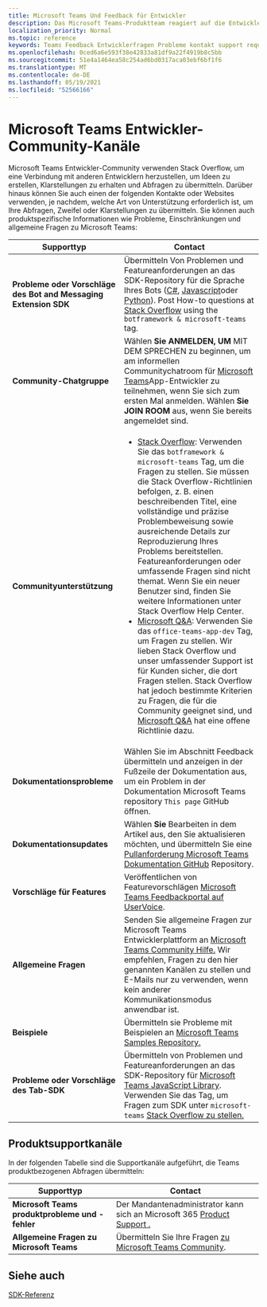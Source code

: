 ```yaml
---
title: Microsoft Teams Und Feedback für Entwickler
description: Das Microsoft Teams-Produktteam reagiert auf die Entwickler-Community über verschiedene Feedback- und Supportkanäle.
localization_priority: Normal
ms.topic: reference
keywords: Teams Feedback Entwicklerfragen Probleme kontakt support request bugs beiträge Communitydiskussionen
ms.openlocfilehash: 0ced6a6e593f38e42833a81df9a22f4919b8c5bb
ms.sourcegitcommit: 51e4a1464ea58c254ad6bd0317aca03ebf6bf1f6
ms.translationtype: MT
ms.contentlocale: de-DE
ms.lasthandoff: 05/19/2021
ms.locfileid: "52566166"
---
```

# <a name="microsoft-teams-developer-community-channels"></a>Microsoft Teams Entwickler-Community-Kanäle

Microsoft Teams Entwickler-Community verwenden Stack Overflow, um eine Verbindung mit anderen Entwicklern herzustellen, um Ideen zu erstellen, Klarstellungen zu erhalten und Abfragen zu übermitteln. Darüber hinaus können Sie auch einen der folgenden Kontakte oder Websites verwenden, je nachdem, welche Art von Unterstützung erforderlich ist, um Ihre Abfragen, Zweifel oder Klarstellungen zu übermitteln. Sie können auch produktspezifische Informationen wie Probleme, Einschränkungen und allgemeine Fragen zu Microsoft Teams:

|            **Supporttyp**            |               **Contact**                                                                                  |
|-----------------------------------------------------|---------------------------------------------------------------------------------------------------------------------------------------------------------------------------------------------------------------------------------------------------------------------------------------------------------------------------------------------------------------------------------------------------------------------------------------------------------------------------------------------------|
|         **Probleme oder Vorschläge des Bot and Messaging Extension SDK**         | Übermitteln Von Problemen und Featureanforderungen an das SDK-Repository für die Sprache Ihres Bots ([C#](https://github.com/Microsoft/botbuilder-dotnet/), [Javascript](https://github.com/Microsoft/botbuilder-js)oder [Python](https://github.com/Microsoft/botbuilder-python)). Post How-to questions at [Stack Overflow](https://stackoverflow.com/questions/tagged/botframework%20microsoft-teams) using the `botframework & microsoft-teams` tag.   |
|         **Community-Chatgruppe**         |  Wählen **Sie ANMELDEN, UM** MIT DEM SPRECHEN zu beginnen, um am informellen Communitychatroom für [Microsoft Teams](https://gitter.im/OfficeDev/MicrosoftTeamsAppDev)App-Entwickler zu teilnehmen, wenn Sie sich zum ersten Mal anmelden. Wählen **Sie JOIN ROOM** aus, wenn Sie bereits angemeldet sind.      |
|            **Communityunterstützung**             |     <ul><li> [Stack Overflow](https://stackoverflow.com/questions/tagged/microsoft-teams): Verwenden Sie das `botframework & microsoft-teams` Tag, um die Fragen zu stellen. Sie müssen die Stack Overflow-Richtlinien befolgen, z. B. einen beschreibenden Titel, eine vollständige und präzise Problembeweisung sowie ausreichende Details zur Reproduzierung Ihres Problems bereitstellen. Featureanforderungen oder umfassende Fragen sind nicht themat. Wenn Sie ein neuer Benutzer sind, finden Sie weitere Informationen unter Stack Overflow Help Center. </li>                                                                                                                                                                       <li>  [Microsoft Q&A](/answers/topics/office-teams-app-dev.html): Verwenden Sie das `office-teams-app-dev` Tag, um Fragen zu stellen. Wir lieben Stack Overflow und unser umfassender Support ist für Kunden sicher, die dort Fragen stellen. Stack Overflow hat jedoch bestimmte Kriterien zu Fragen, die für die Community geeignet sind, und [Microsoft Q&A](/answers/topics/office-teams-app-dev.html) hat eine offene Richtlinie dazu.  </li> </ul>                                                                                            |
|  **Dokumentationsprobleme**  |        Wählen Sie im Abschnitt Feedback übermitteln und anzeigen in der Fußzeile der Dokumentation aus, um ein Problem in der Dokumentation Microsoft Teams repository `This page` GitHub öffnen.  [](https://github.com/MicrosoftDocs/msteams-docs/issues)                                                                                                                                                                                            |
|  **Dokumentationsupdates**           |     Wählen **Sie** Bearbeiten in dem Artikel aus, den Sie aktualisieren möchten, und übermitteln Sie eine [Pullanforderung Microsoft Teams Dokumentation GitHub](https://github.com/MicrosoftDocs/msteams-docs) Repository.                                                                                                                                                           |
|       **Vorschläge für Features**       |                                                                                                                                                                      Veröffentlichen von Featurevorschlägen [Microsoft Teams Feedbackportal auf UserVoice](https://microsoftteams.uservoice.com/forums/555103-public-preview/category/182881-developer-platform).                                                                                                                                                                      |
|       **Allgemeine Fragen**         |Senden Sie allgemeine Fragen zur Microsoft Teams Entwicklerplattform an [Microsoft Teams Community Hilfe.](mailto:microsoftteamsdev@microsoft.com) Wir empfehlen, Fragen zu den hier genannten Kanälen zu stellen und E-Mails nur zu verwenden, wenn kein anderer Kommunikationsmodus anwendbar ist.                                                                                                                                                                      |
|        **Beispiele**         | Übermitteln sie Probleme mit Beispielen an [Microsoft Teams Samples Repository.](/microsoftteams/platform/tutorials/code-samples)|
|           **Probleme oder Vorschläge des Tab-SDK**          |         Übermitteln von Problemen und Featureanforderungen an das SDK-Repository für [Microsoft Teams JavaScript Library](https://github.com/OfficeDev/microsoft-teams-library-js/issues). Verwenden Sie das Tag, um Fragen zum SDK unter `microsoft-teams` [Stack Overflow zu stellen.](https://stackoverflow.com/questions/tagged/microsoft-teams)                                                                                                                                                                            |

## <a name="product-support-channels"></a>Produktsupportkanäle
In der folgenden Tabelle sind die Supportkanäle aufgeführt, die Teams produktbezogenen Abfragen übermitteln:

|            **Supporttyp**            |               **Contact**                                                                                  |
|-----------------------------------------------------|---------------------------------------------------------------------------------------------------------------------------------------------------------------------------------------------------------------------------------------------------------------------------------------------------------------------------------------------------------------------------------------------------------------------------------------------------------------------------------------------------|
|         **Microsoft Teams produktprobleme und -fehler**          | Der Mandantenadministrator kann sich an Microsoft 365 [Product Support .](/microsoft-365/admin/contact-support-for-business-products)                                                            |
|        **Allgemeine Fragen zu Microsoft Teams**        |  Übermitteln Sie Ihre Fragen [zu Microsoft Teams Community](https://answers.microsoft.com/en-us/msteams/forum).               |                                                           

## <a name="see-also"></a>Siehe auch

[SDK-Referenz](/javascript/api/overview/msteams-client?view=msteams-client-js-latest&preserve-view=true)
